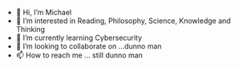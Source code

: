- 👋 Hi, I’m Michael
- 👀 I’m interested in Reading, Philosophy, Science, Knowledge and Thinking
- 🌱 I’m currently learning Cybersecurity 
- 💞️ I’m looking to collaborate on ...dunno man
- 📫 How to reach me ... still dunno man 

<!---
MickeyGamer/MickeyGamer is a ✨ special ✨ repository because its `README.md` (this file) appears on your GitHub profile.
You can click the Preview link to take a look at your changes.
--->
